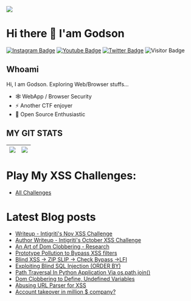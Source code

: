<a href="https://twitter.com/0xGodson_"><img align="center" src="https://hellofuture.orange.com/app/uploads/2021/04/home-HF_GA-1920x1080-CYBERSECU.gif"/></a>

# Hi there 👋 I'am Godson 


[![Instagram Badge](https://img.shields.io/badge/-0xGodson-purple?style=plastic-square&logo=instagram&logoColor=white&link=https://instagram.com/0xgodson/)](https://instagram.com/0xgodson)
[![Youtube Badge](https://img.shields.io/badge/-0xGodson-red?style=plastic-square&logo=youtube&logoColor=white&link=https://www.youtube.com/codingpotter)](https://www.youtube.com/)
[![Twitter Badge](https://img.shields.io/badge/-0xGodson-blue?style=plastic-square&logo=twitter&logoColor=white&link=https://www.twitter.com/codingpotter)](https://www.twitter.com/0xGodson_)
![Visitor Badge](https://visitor-badge.laobi.icu/badge?page_id=0xGodson)


## Whoami

Hi, I am Godson. Exploring Web/Browser stuffs...

- 🕸️ WebApp / Browser Security
- ⚡️ Another CTF enjoyer
- 🔭 Open Source Enthusiastic



## MY GIT STATS
<img src="https://github-readme-stats.vercel.app/api?username=0xgodson&&show_icons=true&count_private=true"/>|<img src="https://github-readme-streak-stats.herokuapp.com/?user=0xgodson"/>|
|---|---|


# Play My XSS Challenges: 
- <a href="https://ctf.0xgodson.com">All Challenges</a>

# Latest Blog posts
<!-- BLOG-POST-LIST:START -->
- [Writeup - Intigriti's Nov XSS Challenge](https://blog.0xgodson.com/2022-12-05-intigriti-nov-xss-challenge-writeup/)
- [Author Writeup - Intigriti's October XSS Challenge](https://0xgodson.com/blogs/2022-10-14-intigriti-oct-xss-challenge-author-writeup)
- [An Art of Dom Clobbering - Research](https://0xgodson.com/blogs/2022-07-21-art-of-dom-clobbering/)
- [Prototype Pollution to Bypass XSS filters](https://0xgodson.com/blogs/2022-06-03-intigriti-may-chal/)
- [Blind XSS -> ZIP SLIP -> Check Bypass ->LFI](https://0xgodson.com/blogs/2022-05-23-zipslip/)
- [Exploiting Blind SQL Injection (ORDER BY)](https://0xgodson.com/blogs/2022-05-01-blind-sqli/)
- [Path Traversal In Python Application Via os.path.join()](https://0xgodson.com/blogs/2022-04-09-path-traversal-via-join/)
- [Dom Clobbering to Define, Undefined Variables](https://0xgodson.com/blogs/2022-03-28-dom-clobbering/)
- [Abusing URL Parser for XSS](https://0xgodson.com/blogs/2022-03-28-wcs-xss401/)
- [Account takeover in million $ company?](https://0xgodson.medium.com/account-takeover-in-million-company-report-rejected-whats-wrong-60041f1815fb)
<!-- BLOG-POST-LIST:END -->

	

